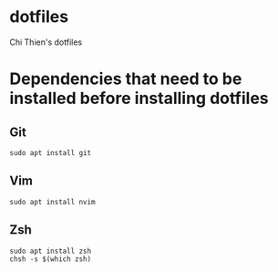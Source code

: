 # dotfiles
Chi Thien's dotfiles

# Dependencies that need to be installed before installing dotfiles

## Git

```
sudo apt install git
```

## Vim

```
sudo apt install nvim
```

## Zsh

```
sudo apt install zsh
chsh -s $(which zsh)
```


